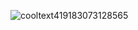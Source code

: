 ![cooltext419183073128565](https://user-images.githubusercontent.com/104939556/190013144-7f396b25-35a3-4ce8-b284-9c8b19064945.png)
